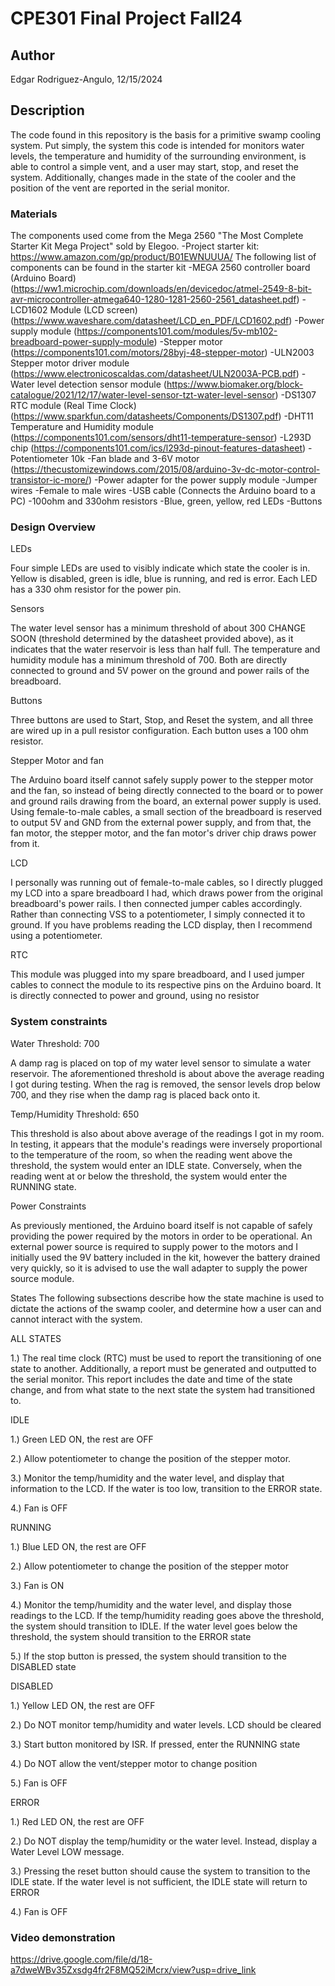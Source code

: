 # CPE301 Final Project Fall24

## Author
Edgar Rodriguez-Angulo, 12/15/2024

## Description
The code found in this repository is the basis for a primitive swamp cooling system. Put simply, the system this code is intended for monitors water levels, the temperature and humidity of the surrounding environment, is able to control a simple vent, and a user may start, stop, and reset the system. Additionally, changes made in the state of the cooler and the position of the vent are reported in the serial monitor.

### Materials
The components used come from the Mega 2560 "The Most Complete Starter Kit Mega Project" sold by Elegoo.
-Project starter kit: https://www.amazon.com/gp/product/B01EWNUUUA/
The following list of components can be found in the starter kit
-MEGA 2560 controller board (Arduino Board) (https://ww1.microchip.com/downloads/en/devicedoc/atmel-2549-8-bit-avr-microcontroller-atmega640-1280-1281-2560-2561_datasheet.pdf)
-LCD1602 Module (LCD screen) (https://www.waveshare.com/datasheet/LCD_en_PDF/LCD1602.pdf)
-Power supply module (https://components101.com/modules/5v-mb102-breadboard-power-supply-module)
-Stepper motor (https://components101.com/motors/28byj-48-stepper-motor)
-ULN2003 Stepper motor driver module (https://www.electronicoscaldas.com/datasheet/ULN2003A-PCB.pdf)
-Water level detection sensor module (https://www.biomaker.org/block-catalogue/2021/12/17/water-level-sensor-tzt-water-level-sensor)
-DS1307 RTC module (Real Time Clock) (https://www.sparkfun.com/datasheets/Components/DS1307.pdf)
-DHT11 Temperature and Humidity module (https://components101.com/sensors/dht11-temperature-sensor)
-L293D chip (https://components101.com/ics/l293d-pinout-features-datasheet)
-Potentiometer 10k
-Fan blade and 3-6V motor (https://thecustomizewindows.com/2015/08/arduino-3v-dc-motor-control-transistor-ic-more/)
-Power adapter for the power supply module
-Jumper wires
-Female to male wires
-USB cable (Connects the Arduino board to a PC)
-100ohm and 330ohm resistors
-Blue, green, yellow, red LEDs
-Buttons

### Design Overview

LEDs

Four simple LEDs are used to visibly indicate which state the cooler is in. Yellow is disabled, green is idle, blue is running, and red is error. Each LED has a 330 ohm resistor for the power pin.

Sensors

The water level sensor has a minimum threshold of about 300 CHANGE SOON (threshold determined by the datasheet provided above), as it indicates that the water reservoir is less than half full. The temperature and humidity module has a minimum threshold of 700. Both are directly connected to ground and 5V power on the ground and power rails of the breadboard.

Buttons

Three buttons are used to Start, Stop, and Reset the system, and all three are wired up in a pull resistor configuration. Each button uses a 100 ohm resistor.

Stepper Motor and fan

The Arduino board itself cannot safely supply power to the stepper motor and the fan, so instead of being directly connected to the board or to power and ground rails drawing from the board, an external power supply is used. Using female-to-male cables, a small section of the breadboard is reserved to output 5V and GND from the external power supply, and from that, the fan motor, the stepper motor, and the fan motor's driver chip draws power from it.

LCD

I personally was running out of female-to-male cables, so I directly plugged my LCD into a spare breadboard I had, which draws power from the original breadboard's power rails. I then connected jumper cables accordingly. Rather than connecting VSS to a potentiometer, I simply connected it to ground. If you have problems reading the LCD display, then I recommend using a potentiometer.

RTC

This module was plugged into my spare breadboard, and I used jumper cables to connect the module to its respective pins on the Arduino board. It is directly connected to power and ground, using no resistor

### System constraints
Water Threshold: 700

A damp rag is placed on top of my water level sensor to simulate a water reservoir. The aforementioned threshold is about above the average reading I got during testing. When the rag is removed, the sensor levels drop below 700, and they rise when the damp rag is placed back onto it.

Temp/Humidity Threshold: 650

This threshold is also about above average of the readings I got in my room. In testing, it appears that the module's readings were inversely proportional to the temperature of the room, so when the reading went above the threshold, the system would enter an IDLE state. Conversely, when the reading went at or below the threshold, the system would enter the RUNNING state.

Power Constraints

As previously mentioned, the Arduino board itself is not capable of safely providing the power required by the motors in order to be operational. An external power source is required to supply power to the motors and I initially used the 9V battery included in the kit, however the battery drained very quickly, so it is advised to use the wall adapter to supply the power source module.

States
The following subsections describe how the state machine is used to dictate the actions of the swamp cooler, and determine how a user can and cannot interact with the system.

ALL STATES

1.) The real time clock (RTC) must be used to report the transitioning of one state to another. Additionally, a report must be generated and outputted to the serial monitor. This report includes the date and time of the state change, and from what state to the next state the system had transitioned to.

IDLE

1.) Green LED ON, the rest are OFF

2.) Allow potentiometer to change the position of the stepper motor.

3.) Monitor the temp/humidity and the water level, and display that information to the LCD. If the water is too low, transition to the ERROR state. 

4.) Fan is OFF

RUNNING

1.) Blue LED ON, the rest are OFF

2.) Allow potentiometer to change the position of the stepper motor

3.) Fan is ON

4.) Monitor the temp/humidity and the water level, and display those readings to the LCD. If the temp/humidity reading goes above the threshold, the system should transition to IDLE. If the water level goes below the threshold, the system should transition to the ERROR state

5.) If the stop button is pressed, the system should transition to the DISABLED state

DISABLED

1.) Yellow LED ON, the rest are OFF

2.) Do NOT monitor temp/humidity and water levels. LCD should be cleared

3.) Start button monitored by ISR. If pressed, enter the RUNNING state

4.) Do NOT allow the vent/stepper motor to change position

5.) Fan is OFF

ERROR

1.) Red LED ON, the rest are OFF

2.) Do NOT display the temp/humidity or the water level. Instead, display a Water Level LOW message.

3.) Pressing the reset button should cause the system to transition to the IDLE state. If the water level is not sufficient, the IDLE state will return to ERROR

4.) Fan is OFF


### Video demonstration
https://drive.google.com/file/d/18-a7dweWBv35Zxsdg4fr2F8MQ52iMcrx/view?usp=drive_link